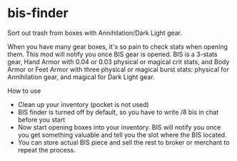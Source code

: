 # bis-finder

Sort out trash from boxes with Annihilation/Dark Light gear. 

When you have many gear boxes, it's so pain to check stats when opening them. This mod will notify you once BIS gear is opened. 
BIS is a 3-stats gear, Hand Armor with 0.04 or 0.03 physical or magical crit stats, and Body Armor or Feet Armor with three physical or magical burst stats: physical for Annihilation gear, and magical for Dark Light gear.

How to use

- Clean up your inventory (pocket is not used) 
- BIS finder is turned off by default, so you have to write /8 bis in chat before you start
- Now start opening boxes into your inventory. BIS will notify you once you get something valuable and tell you the slot where the BIS located. 
- You can store actual BIS piece and sell the rest to broker or merchant to repeat the process. 
